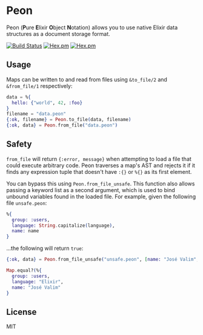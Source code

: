# Peon

Peon (**P**ure **E**lixir **O**bject **N**otation) allows you to use native Elixir data structures as a document storage format.

[![Build Status](https://travis-ci.org/supernintendo/peon.svg?branch=master)](https://travis-ci.org/supernintendo/peon)
[![Hex.pm](https://img.shields.io/hexpm/v/peon.svg?style=flat)](https://hex.pm/packages/peon/1.0.0)
[![Hex.pm](https://img.shields.io/hexpm/dt/peon.svg?style=flat)](https://hex.pm/packages/peon/1.0.0)

## Usage

Maps can be written to and read from files using `&to_file/2` and `&from_file/1` respectively:

```elixir
data = %{
  hello: {"world", 42, :foo}
}
filename = "data.peon"
{:ok, filename} = Peon.to_file(data, filename)
{:ok, data} = Peon.from_file("data.peon")

```

## Safety

`from_file` will return `{:error, message}` when attempting to load a file that could execute arbitrary code. Peon traverses a map's AST and rejects it if it finds any expression tuple that doesn't have `:{}` or `%{}` as its first element.

You can bypass this using `Peon.from_file_unsafe`. This function also allows passing a keyword list as a second argument, which is used to bind unbound variables found in the loaded file. For example, given the following file `unsafe.peon`:

```elixir
%{
  group: :users,
  language: String.capitalize(language),
  name: name
}
```

...the following will return `true`:

```elixir
{:ok, data} = Peon.from_file_unsafe("unsafe.peon", [name: "José Valim", language: "elixir"])

Map.equal?(%{
  group: :users,
  language: "Elixir",
  name: "José Valim"
}
```

## License
MIT
